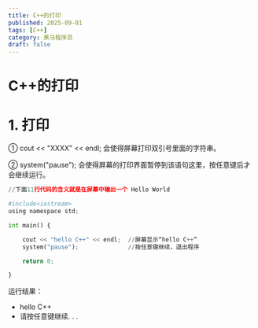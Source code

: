```yaml
---
title: C++的打印
published: 2025-09-01
tags: [C++]
category: 黑马程序员
draft: false
---
```


# C++的打印

# 1. 打印

① cout << "XXXX" << endl; 会使得屏幕打印双引号里面的字符串。

② system("pause"); 会使得屏幕的打印界面暂停到该语句这里，按任意键后才会继续运行。


```python
//下面11行代码的含义就是在屏幕中输出一个 Hello World

#include<iostream>
using namespace std;

int main() {

    cout << "hello C++" << endl;  //屏幕显示“hello C++”
    system("pause");              //按任意键继续，退出程序

    return 0;

}
```

运行结果：  
 - hello C++
 - 请按任意键继续. . .
